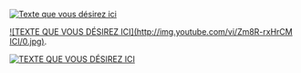 [![Texte que vous désirez ici](Zm8R-rxHrCM)](https://www.youtube.com/watch?v=)

[![TEXTE QUE VOUS DÉSIREZ ICI](http://img.youtube.com/vi/Zm8R-rxHrCM ICI/0.jpg)](http://www.youtube.com/watch?v=Zm8R-rxHrCM).

[![TEXTE QUE VOUS DÉSIREZ ICI](https://www.youtube.com/vi/XmpUo4awliM/0.jpg)](https://www.youtube.com/watch?v=XmpUo4awliM)
